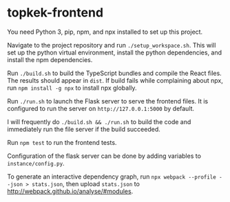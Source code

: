 # topkek-frontend

You need Python 3, pip, npm, and npx installed to set up this project.

Navigate to the project repository and run `./setup_workspace.sh`. This will set up the python virtual environment, install the python dependencies, and install the npm dependencies.

Run `./build.sh` to build the TypeScript bundles and compile the React files. The results should appear in `dist`. If build fails while complaining about npx, run `npm install -g npx` to install npx globally.

Run `./run.sh` to launch the Flask server to serve the frontend files. It is configured to run the server on `http://127.0.0.1:5000` by default.

I will frequently do `./build.sh && ./run.sh` to build the code and immediately run the file server if the build succeeded.

Run `npm test` to run the frontend tests.

Configuration of the flask server can be done by adding variables to `instance/config.py`.

To generate an interactive dependency graph, run `npx webpack --profile --json > stats.json`, then upload `stats.json` to http://webpack.github.io/analyse/#modules.
